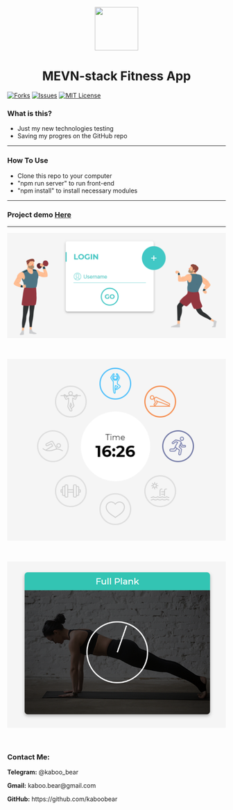 <p align="center">
    <img src="https://img.icons8.com/bubbles/100/000000/rocket.png" width="100" height="100">
</p>

<h1 align="center">MEVN-stack Fitness App</h1>

[![Forks][forks-shield]][forks-url]
[![Issues][issues-shield]][issues-url]
[![MIT License][license-shield]][license-url]

### What is this?
+ Just my new technologies testing
+ Saving my progres on the GitHub repo

<hr>

### How To Use
+ Clone this repo to your computer
+ "npm run server" to run front-end
+ "npm install" to install necessary modules


<hr>

### Project demo [Here](https://kaboo-vue-app.herokuapp.com/)

<hr>

![Layout](kaboo1.png)

<br>

![Layout](kaboo2.png)

<br>

![Layout](kaboo3.png)

<br>

<h3>Contact Me:</h3>

<div>
    <p><b>Telegram:</b> @kaboo_bear </p>
</div>

<div>
    <p><b>Gmail:</b> kaboo.bear@gmail.com </p>
</div>

<div>
    <p><b>GitHub:</b> https://github.com/kaboobear</p>
</div>












[forks-shield]: https://img.shields.io/github/forks/kaboobear/MEVN-Fitness-App?style=flat-square
[forks-url]: https://github.com/kaboobear/MEVN-Fitness-App/network/members
[issues-shield]: https://img.shields.io/github/issues/kaboobear/MEVN-Fitness-App.svg?style=flat-square
[issues-url]: https://github.com/kaboobear/MEVN-Fitness-App/issues
[license-shield]: https://img.shields.io/github/license/kaboobear/MEVN-Fitness-App.svg?style=flat-square
[license-url]: https://github.com/kaboobear/MEVN-Fitness-App/blob/master/LICENSE.txt